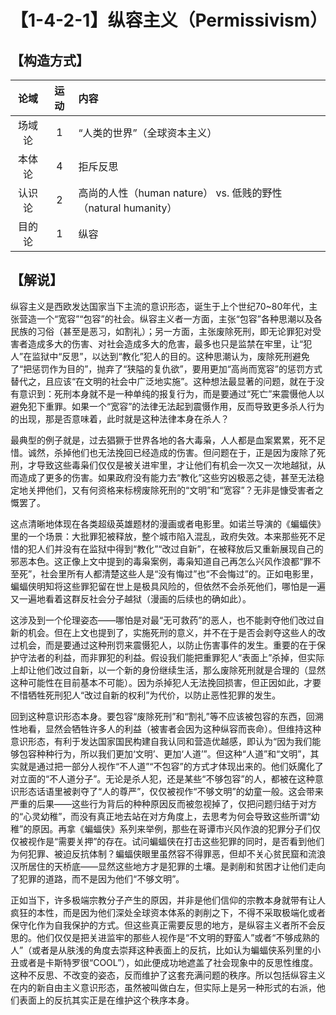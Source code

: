 # 【1-4-2-1】纵容主义（Permissivism）
## 【构造方式】
| 论域 | 运动           | 内容 |
|:----:|:----------------:|:-----|
| 场域论   |1 | “人类的世界”（全球资本主义） |
| 本体论   | 4| 拒斥反思   |
| 认识论   | 2| 高尚的人性（human nature） vs. 低贱的野性（natural humanity） |
|目的论|1|纵容|

## 【解说】
纵容主义是西欧发达国家当下主流的意识形态，诞生于上个世纪70~80年代，主张营造一个“宽容”“包容”的社会。纵容主义者一方面，主张“包容”各种思潮以及各民族的习俗（甚至是恶习，如割礼）；另一方面，主张废除死刑，即无论罪犯对受害者造成多大的伤害、对社会造成多大的危害，最多也只是监禁在牢里，让“犯人”在监狱中“反思”，以达到“教化”犯人的目的。这种思潮认为，废除死刑避免了“把惩罚作为目的”，抛弃了“狭隘的复仇欲”，要用更加“高尚而宽容”的惩罚方式替代之，且应该“在文明的社会中广泛地实施”。这种想法最显著的问题，就在于没有意识到：死刑本身就不是一种单纯的报复行为，而是要通过“死亡”来震慑他人以避免犯下重罪。如果一个“宽容”的法律无法起到震慑作用，反而导致更多杀人行为的出现，那是否意味着，此时就是这种法律本身在杀人？

最典型的例子就是，过去猖獗于世界各地的各大毒枭，人人都是血案累累，死不足惜。诚然，杀掉他们也无法挽回已经造成的伤害。但问题在于，正是因为废除了死刑，才导致这些毒枭们仅仅是被关进牢里，才让他们有机会一次又一次地越狱，从而造成了更多的伤害。如果政府没有能力去“教化”这些穷凶极恶之徒，甚至无法稳定地关押他们，又有何资格来标榜废除死刑的“文明”和“宽容”？无非是慷受害者之慨罢了。

这点清晰地体现在各类超级英雄题材的漫画或者电影里。如诺兰导演的《蝙蝠侠》里的一个场景：大批罪犯被释放，整个城市陷入混乱，政府失效。本来那些死不足惜的犯人们并没有在监狱中得到“教化”“改过自新”，在被释放后又重新展现自己的邪恶本色。这正像上文中提到的毒枭案例，毒枭知道自己再怎么兴风作浪都“罪不至死”，社会里所有人都清楚这些人是“没有悔过”也“不会悔过”的。正如电影里，蝙蝠侠明知将这些罪犯留在世上是极具风险的，但依然不会杀死他们，哪怕是一遍又一遍地看着这群反社会分子越狱（漫画的后续也的确如此）。

这涉及到一个伦理姿态——哪怕是对最“无可救药”的恶人，也不能剥夺他们改过自新的机会。但在上文也提到了，实施死刑的意义，并不在于是否会剥夺这些人的改过机会，而是要通过这种刑罚来震慑犯人，以防止伤害事件的发生。重要的在于保护守法者的利益，而非罪犯的利益。假设我们能把重罪犯人“表面上”杀掉，但实际上却让他们改过自新，以一个新的身份继续生活，那么废除死刑就是合理的（显然这种可能性在目前基本不可能）。因为杀掉犯人无法挽回损害，但正因如此，才要不惜牺牲死刑犯人“改过自新的权利”为代价，以防止恶性犯罪的发生。

回到这种意识形态本身。要包容“废除死刑”和“割礼”等不应该被包容的东西，回溯性地看，显然会牺牲许多人的利益（被害者会因为这种纵容而丧命）。但维持这种意识形态，有利于发达国家国民构建自我认同和营造优越感，即认为“因为我们能够包容种种行为，所以我们更加‘文明’、更加‘人道’”。但这种“人道”和“文明”，其实就是通过把一部分人视作“不人道”“不包容”的方式才体现出来的。他们妖魔化了对立面的“不人道分子”。无论是杀人犯，还是某些“不够包容”的人，都被在这种意识形态话语里被剥夺了“人的尊严”，仅仅被视作“不够文明”的幼童一般。这会带来严重的后果——这些行为背后的种种原因反而被忽视掉了，仅把问题归结于对方的“心灵幼稚”，而没有真正地去站在对方角度上，去思考为何会导致这些所谓“幼稚”的原因。再拿《蝙蝠侠》系列来举例，那些在哥谭市兴风作浪的犯罪分子们仅仅被视作是“需要关押”的存在。试问蝙蝠侠在打击这些犯罪的同时，是否看到他们为何犯罪、被迫反抗体制？蝙蝠侠眼里虽然容不得罪恶，但却不关心贫民窟和流浪汉所居住的天桥底——显然这些地方才是犯罪的土壤。是剥削和贫困才让他们走向了犯罪的道路，而不是因为他们“不够文明”。

正如当下，许多极端宗教分子产生的原因，并非是他们信仰的宗教本身就带有让人疯狂的本性，而是因为他们深处全球资本体系的剥削之下，不得不采取极端化或者保守化作为自我保护的方式。但这些真正需要反思的地方，是纵容主义者所不会反思的。他们仅仅是把关进监牢的那些人视作是“不文明的野蛮人”或者“不够成熟的人”（或者是从肤浅的角度去崇拜这种表面上的反抗，比如认为蝙蝠侠系列里的小丑或者是卡斯特罗很“COOL”），如此便成功地遮盖了社会现象中的反思性维度。这种不反思、不改变的姿态，反而维护了这套充满问题的秩序。所以包括纵容主义在内的新自由主义意识形态，虽然被叫做白左，但实际上是另一种形式的右派，他们表面上的反抗其实正是在维护这个秩序本身。